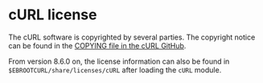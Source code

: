 # cURL license

The cURL software is copyrighted by several parties.
The copyright notice can be found in the
[COPYING file in the cURL GitHub](https://github.com/curl/curl/blob/master/COPYING).

From version 8.6.0 on, the license information can also be found in
`$EBROOTCURL/share/licenses/cURL` after loading the `cURL` module.
